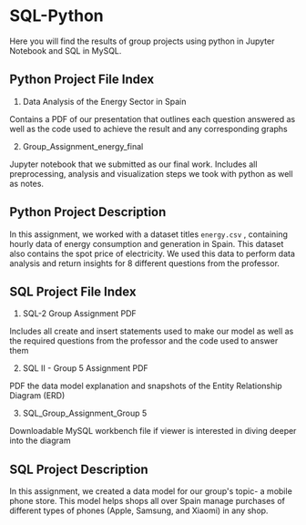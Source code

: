 # SQL-Python
Here you will find the results of group projects using python in Jupyter Notebook and SQL in MySQL.
## Python Project File Index
1. Data Analysis of the Energy Sector in Spain

Contains a PDF of our presentation that outlines each question answered as well as the code used to achieve the result and any corresponding graphs

2. Group_Assignment_energy_final

Jupyter notebook that we submitted as our final work. Includes all preprocessing, analysis and visualization steps we took with python as well as notes. 
## Python Project Description 
In this assignment, we worked with a dataset titles `energy.csv` , containing hourly data of energy consumption and generation in Spain. This dataset also contains the spot price of electricity. We used this data to perform data analysis and return insights for 8 different questions from the professor. 

## SQL Project File Index
1. SQL-2 Group Assignment PDF

Includes all create and insert statements used to make our model as well as the required questions from the professor and the code used to answer them

2. SQL II - Group 5 Assignment PDF

PDF the data model explanation and snapshots of the Entity Relationship Diagram (ERD)

3. SQL_Group_Assignment_Group 5

Downloadable MySQL workbench file if viewer is interested in diving deeper into the diagram

## SQL Project Description
In this assignment, we created a data model for our group's topic- a mobile phone store. This model helps shops all over Spain manage purchases of different types of phones (Apple, Samsung, and Xiaomi) in any shop. 

